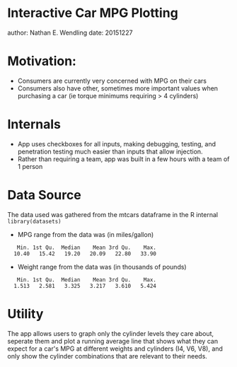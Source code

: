 Interactive Car MPG Plotting
========================================================
author: Nathan E. Wendling
date: 20151227

Motivation:
========================================================

- Consumers are currently very concerned with MPG on their cars
- Consumers also have other, sometimes more important values when purchasing a car (ie torque minimums requiring > 4 cylinders)


Internals
========================================================

- App uses checkboxes for all inputs, making debugging, testing,  and penetration testing much easier than inputs that allow injection.
- Rather than requiring a team, app was built in a few hours with a team of 1 person


Data Source
========================================================

The data used was gathered from the mtcars dataframe in the R internal `library(datasets)`


- MPG range from the data was (in miles/gallon) 

```
   Min. 1st Qu.  Median    Mean 3rd Qu.    Max. 
  10.40   15.42   19.20   20.09   22.80   33.90 
```
- Weight range from the data was (in thousands of pounds)

```
   Min. 1st Qu.  Median    Mean 3rd Qu.    Max. 
  1.513   2.581   3.325   3.217   3.610   5.424 
```


Utility
========================================================

The app allows users to graph only the cylinder levels they care about, seperate them and plot a running average line that shows what they can expect for a car's MPG at different weights and cylinders (I4, V6, V8), and only show the cylinder combinations that are relevant to their needs.
